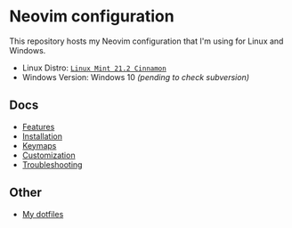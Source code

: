 # Neovim configuration

This repository hosts my Neovim configuration that I'm using for Linux and Windows.

- Linux Distro: [`Linux Mint 21.2 Cinnamon`](https://www.linuxmint.com/edition.php?id=305)
- Windows Version: Windows 10 _(pending to check subversion)_

## Docs

- [Features](./docs/features.md)
- [Installation](./docs/install.md)
- [Keymaps](./docs/keymaps.md)
- [Customization](./docs/customization.md)
- [Troubleshooting](./docs/troubleshooting.md)

## Other

- [My dotfiles](https://github.com/Hdoc1509/dotfiles)
